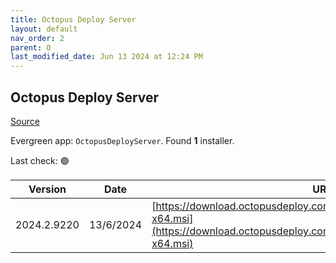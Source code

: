 ```yaml
---
title: Octopus Deploy Server
layout: default
nav_order: 2
parent: O
last_modified_date: Jun 13 2024 at 12:24 PM
---
```


## Octopus Deploy Server

[Source](https://octopus.com/)

Evergreen app: `OctopusDeployServer`. Found **1** installer.

Last check: 🟢

| Version     | Date      | URI                                                                                                                                              |
| ----------- | --------- | ------------------------------------------------------------------------------------------------------------------------------------------------ |
| 2024.2.9220 | 13/6/2024 | [https://download.octopusdeploy.com/octopus/Octopus.2024.2.9220-x64.msi](https://download.octopusdeploy.com/octopus/Octopus.2024.2.9220-x64.msi) |
